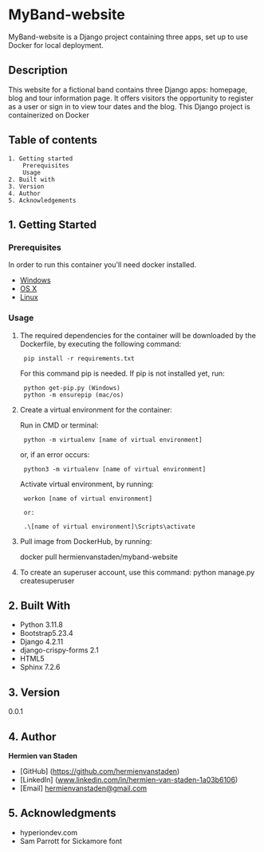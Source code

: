 # MyBand-website

MyBand-website is a Django project containing three apps, set up to use Docker for local deployment.

## Description

This website for a fictional band contains three Django apps: homepage, blog and tour information page.
It offers visitors the opportunity to register as a user or sign in to view tour dates and the blog.
This Django project is containerized on Docker

## Table of contents
    1. Getting started
        Prerequisites
        Usage
    2. Built with
    3. Version
    4. Author
    5. Acknowledgements

## 1. Getting Started

### Prerequisites

In order to run this container you'll need docker installed.

* [Windows](https://docs.docker.com/windows/started)
* [OS X](https://docs.docker.com/mac/started/)
* [Linux](https://docs.docker.com/linux/started/)

### Usage

1. The required dependencies for the container will be downloaded by the Dockerfile, 
    by executing the following command:

        pip install -r requirements.txt

    For this command pip is needed. If pip is not installed yet, run:

        python get-pip.py (Windows)
        python -m ensurepip (mac/os) 

2. Create a virtual environment for the container:

    Run in CMD or terminal:

        python -m virtualenv [name of virtual environment] 

    or, if an error occurs:

        python3 -m virtualenv [name of virtual environment]
    
    Activate virtual environment, by running:

        workon [name of virtual environment]

        or:

        .\[name of virtual environment]\Scripts\activate  

3. Pull image from DockerHub, by running:

    docker pull hermienvanstaden/myband-website

4. To create an superuser account, use this command:
    python manage.py createsuperuser


## 2. Built With

* Python 3.11.8
* Bootstrap5.23.4
* Django 4.2.11
* django-crispy-forms 2.1
* HTML5
* Sphinx 7.2.6

## 3. Version

0.0.1

## 4. Author

**Hermien van Staden** 

* [GitHub] (https://github.com/hermienvanstaden)
* [LinkedIn] (www.linkedin.com/in/hermien-van-staden-1a03b6106)
* [Email] hermienvanstaden@gmail.com

## 5. Acknowledgments

* hyperiondev.com
* Sam Parrott for Sickamore font